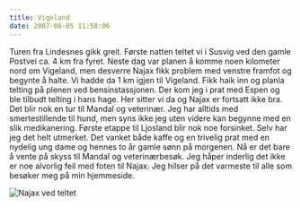```yaml
---
title: Vigeland
date: 2007-06-05 11:58:06
---
```


Turen fra Lindesnes gikk greit. Første natten teltet  vi i Susvig ved den gamle Postvei ca. 4 km fra fyret. Neste dag var planen å komme noen kilometer nord om Vigeland, men desverre Najax fikk problem med venstre framfot og begynte å halte. Vi hadde da 1 km igjen til Vigeland. Fikk haik inn og planla telting på plenen ved bensinstassjonen. Der kom jeg i prat med Espen og ble tilbudt telting i hans hage. Her sitter vi da og Najax er fortsatt ikke bra. Det blir nok en tur til Mandal og veterinær. Jeg har alltids med smertestillende til hund, men syns ikke jeg uten videre kan begynne med en slik medikanering. Første etappe til Ljosland blir nok noe forsinket. Selv har jeg det helt utmerket. Det vanket både kaffe og en trivelig prat med en nydelig ung dame og hennes to år gamle sønn på morgenen. Nå er det bare å vente på skyss til Mandal og veterinærbesøk. Jeg håper inderlig det ikke er noe alvorlig feil med foten til Najax. Jeg hilser på det varmeste til alle som besøker meg på min hjemmeside.

<img src="/uploads/2007/06/05062007024-440.jpg" alt="Najax ved teltet" />
